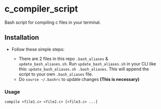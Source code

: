 # c_compiler_script
Bash script for compiling c files in your terminal.

## Installation
- Follow these simple steps:

	* There are 2 files in this repo `.bash_aliases` & `update_bash_aliases.sh`. 
	Run `update_bash_aliases.sh` in your CLI like this: 
	`update_bash_aliases.sh .bash_aliases`. This will append the 
	script to your own `.bash_aliases` file.
	* Do `source ~/.bashrc` to update changes **(This is necessary)**

### Usage
`compile <file1.c> <file2.c> [<file3.c> ...]`
